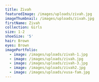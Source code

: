 ```yaml
---
title: Zivah
featuredImage: /images/uploads/zivah.jpg
imageThumbnail: /images/uploads/zivah.jpg
firstName: Zivah
collection: Girls
size: 1-2
shoeSize: '5'
hair: Brown
eyes: Brown
imagePortfolio:
  - image: /images/uploads/zivah-1.jpg
  - image: /images/uploads/zivah.jpg
  - image: /images/uploads/zivah-3.jpg
  - image: /images/uploads/zivah2.jpg
  - image: /images/uploads/vusa-fam.jpg
---
```


